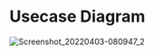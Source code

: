 # Usecase Diagram
![Screenshot_20220403-080947_2](https://user-images.githubusercontent.com/101172144/161408841-e71b88fc-5475-40f5-bca3-9c850f743620.png)






